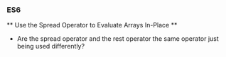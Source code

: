 ### ES6

** Use the Spread Operator to Evaluate Arrays In-Place **

- Are the spread operator and the rest operator the same operator just being used differently?

